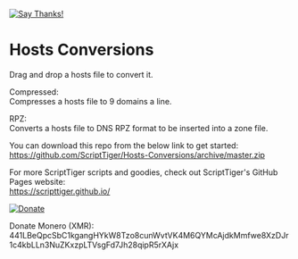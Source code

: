 [![Say Thanks!](https://img.shields.io/badge/Say%20Thanks-!-1EAEDB.svg)](https://saythanks.io/to/ScriptTiger)

# Hosts Conversions
Drag and drop a hosts file to convert it.

Compressed:  
Compresses a hosts file to 9 domains a line.

RPZ:  
Converts a hosts file to DNS RPZ format to be inserted into a zone file.

You can download this repo from the below link to get started:  
https://github.com/ScriptTiger/Hosts-Conversions/archive/master.zip

For more ScriptTiger scripts and goodies, check out ScriptTiger's GitHub Pages website:  
https://scripttiger.github.io/

[![Donate](https://www.paypalobjects.com/en_US/i/btn/btn_donateCC_LG.gif)](https://www.paypal.com/cgi-bin/webscr?cmd=_s-xclick&hosted_button_id=MZ4FH4G5XHGZ4)

Donate Monero (XMR): 441LBeQpcSbC1kgangHYkW8Tzo8cunWvtVK4M6QYMcAjdkMmfwe8XzDJr1c4kbLLn3NuZKxzpLTVsgFd7Jh28qipR5rXAjx
